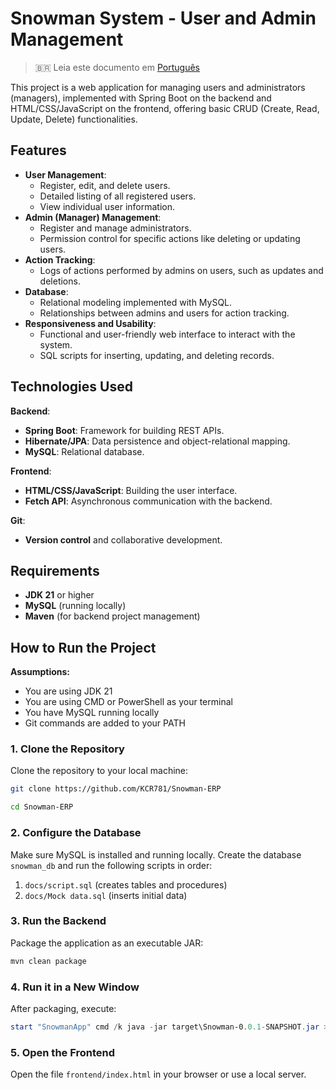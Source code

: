 # Snowman System - User and Admin Management

> 🇧🇷 Leia este documento em [Português](README.pt-br.md)

This project is a web application for managing users and administrators (managers), implemented with Spring Boot on the backend and HTML/CSS/JavaScript on the frontend, offering basic CRUD (Create, Read, Update, Delete) functionalities.

## Features

- **User Management**:
  - Register, edit, and delete users.
  - Detailed listing of all registered users.
  - View individual user information.
- **Admin (Manager) Management**:
  - Register and manage administrators.
  - Permission control for specific actions like deleting or updating users.
- **Action Tracking**:
  - Logs of actions performed by admins on users, such as updates and deletions.
- **Database**:
  - Relational modeling implemented with MySQL.
  - Relationships between admins and users for action tracking.
- **Responsiveness and Usability**:
  - Functional and user-friendly web interface to interact with the system.
  - SQL scripts for inserting, updating, and deleting records.

## Technologies Used

**Backend**:
- **Spring Boot**: Framework for building REST APIs.
- **Hibernate/JPA**: Data persistence and object-relational mapping.
- **MySQL**: Relational database.

**Frontend**:
- **HTML/CSS/JavaScript**: Building the user interface.
- **Fetch API**: Asynchronous communication with the backend.

**Git**:
- **Version control** and collaborative development.

## Requirements
- **JDK 21** or higher
- **MySQL** (running locally)
- **Maven** (for backend project management)

## How to Run the Project

**Assumptions:**
- You are using JDK 21
- You are using CMD or PowerShell as your terminal
- You have MySQL running locally
- Git commands are added to your PATH

### 1. Clone the Repository

Clone the repository to your local machine:

```bash
git clone https://github.com/KCR781/Snowman-ERP
```
```bash
cd Snowman-ERP
```

### 2. Configure the Database

Make sure MySQL is installed and running locally. Create the database `snowman_db` and run the following scripts in order:

1. `docs/script.sql` (creates tables and procedures)
2. `docs/Mock data.sql` (inserts initial data)

### 3. Run the Backend

Package the application as an executable JAR:

```bash
mvn clean package
```

### 4. Run it in a New Window

After packaging, execute:

```powershell
start "SnowmanApp" cmd /k java -jar target\Snowman-0.0.1-SNAPSHOT.jar > output.log
```

### 5. Open the Frontend

Open the file `frontend/index.html` in your browser or use a local server.
